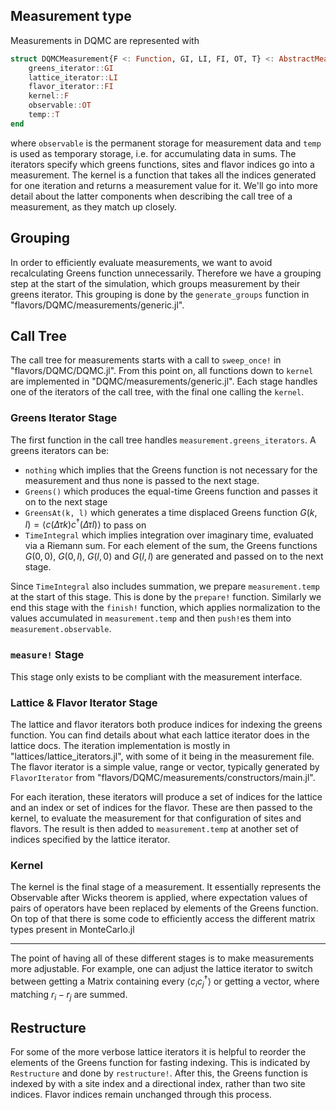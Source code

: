 ## Measurement type

Measurements in DQMC are represented with

```julia
struct DQMCMeasurement{F <: Function, GI, LI, FI, OT, T} <: AbstractMeasurement
    greens_iterator::GI
    lattice_iterator::LI
    flavor_iterator::FI
    kernel::F
    observable::OT
    temp::T
end
```

where `observable` is the permanent storage for measurement data and `temp` is used as temporary storage, i.e. for accumulating data in sums. The iterators specify which greens functions, sites and flavor indices go into a measurement. The kernel is a function that takes all the indices generated for one iteration and returns a measurement value for it. We'll go into more detail about the latter components when describing the call tree of a measurement, as they match up closely.

## Grouping

In order to efficiently evaluate measurements, we want to avoid recalculating Greens function unnecessarily. Therefore we have a grouping step at the start of the simulation, which groups measurement by their greens iterator. This grouping is done by the `generate_groups` function in "flavors/DQMC/measurements/generic.jl". 

## Call Tree

The call tree for measurements starts with a call to `sweep_once!` in "flavors/DQMC/DQMC.jl". From this point on, all functions down to `kernel` are implemented in "DQMC/measurements/generic.jl". Each stage handles one of the iterators of the call tree, with the final one calling the `kernel`.

### Greens Iterator Stage

The first function in the call tree handles `measurement.greens_iterators`. A 
greens iterators can be:

- `nothing` which implies that the Greens function is not necessary for the measurement and thus none is passed to the next stage.
- `Greens()` which produces the equal-time Greens function and passes it on to the next stage
- `GreensAt(k, l)` which generates a time displaced Greens function $G(k, l) = \langle c(\Delta\tau k) c^\dagger(\Delta\tau l) \rangle$ to pass on
- `TimeIntegral` which implies integration over imaginary time, evaluated via a Riemann sum. For each element of the sum, the Greens functions $G(0, 0)$, $G(0, l)$, $G(l, 0)$ and $G(l, l)$ are generated and passed on to the next stage.

Since `TimeIntegral` also includes summation, we prepare `measurement.temp` at the start of this stage. This is done by the `prepare!` function. Similarly we end this stage with the `finish!` function, which applies normalization to the values accumulated in `measurement.temp` and then `push!`es them into `measurement.observable`.

### `measure!` Stage

This stage only exists to be compliant with the measurement interface.

### Lattice & Flavor Iterator Stage

The lattice and flavor iterators both produce indices for indexing the greens function. You can find details about what each lattice iterator does in the  lattice docs. The iteration implementation is mostly in "lattices/lattice_iterators.jl", with some of it being in the measurement file. The flavor iterator is a simple value, range or vector, typically generated by `FlavorIterator` from "flavors/DQMC/measurements/constructors/main.jl".

For each iteration, these iterators will produce a set of indices for the lattice and an index or set of indices for the flavor. These are then passed to the kernel, to evaluate the measurement for that configuration of sites and flavors. The result is then added to `measurement.temp` at another set of indices specified by the lattice iterator.

### Kernel

The kernel is the final stage of a measurement. It essentially represents the Observable after Wicks theorem is applied, where expectation values of pairs of operators have been replaced by elements of the Greens function. On top of that there is some code to efficiently access the different matrix types present in MonteCarlo.jl

---

The point of having all of these different stages is to make measurements more adjustable. For example, one can adjust the lattice iterator to switch between getting a Matrix containing every $\langle c_i c_j^\dagger \rangle$ or getting a vector, where matching $r_i - r_j$ are summed.

## Restructure

For some of the more verbose lattice iterators it is helpful to reorder the elements of the Greens function for fasting indexing. This is indicated by `Restructure` and done by `restructure!`. After this, the Greens function is indexed by with a site index and a directional index, rather than two site indices. Flavor indices remain unchanged through this process.